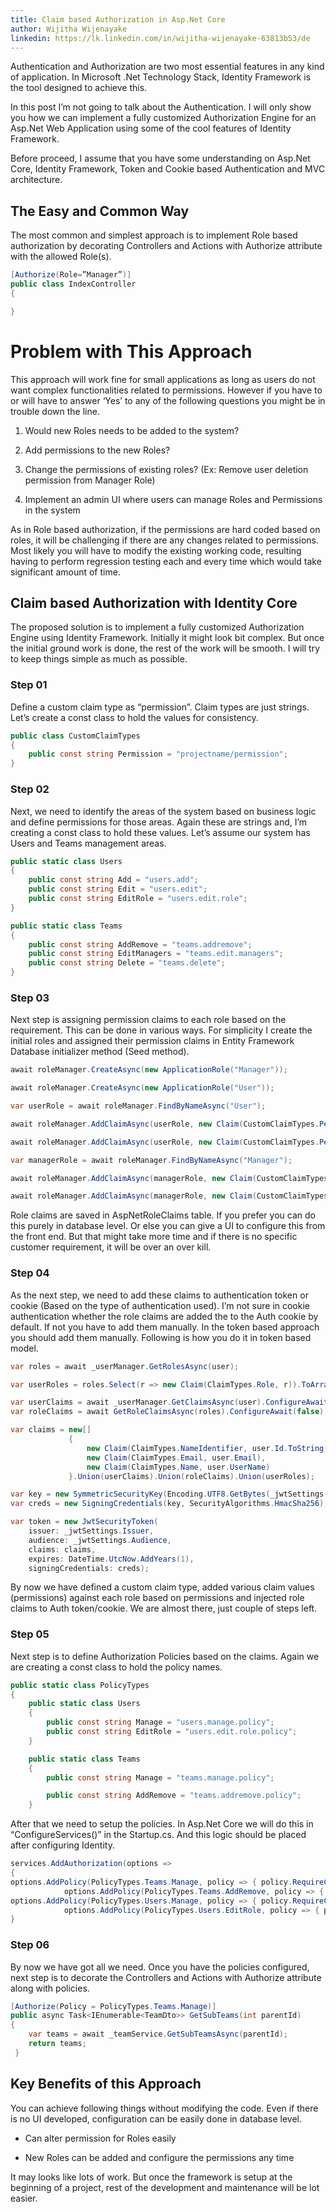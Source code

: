 ```yaml
---
title: Claim based Authorization in Asp.Net Core 
author: Wijitha Wijenayake 
linkedin: https://lk.linkedin.com/in/wijitha-wijenayake-63813b53/de
---
```


Authentication and Authorization are two most essential features in any
kind of application. In Microsoft .Net Technology Stack, Identity
Framework is the tool designed to achieve this.

In this post I’m not going to talk about the Authentication. I will only
show you how we can implement a fully customized Authorization Engine
for an Asp.Net Web Application using some of the cool features of
Identity Framework.

Before proceed, I assume that you have some understanding on Asp.Net
Core, Identity Framework, Token and Cookie based Authentication and MVC
architecture.

The Easy and Common Way
-----------------------

The most common and simplest approach is to implement Role based
authorization by decorating Controllers and Actions with Authorize
attribute with the allowed Role(s).

```csharp
[Authorize(Role=”Manager”)]
public class IndexController
{

}
```
Problem with This Approach
==========================

This approach will work fine for small applications as long as users do
not want complex functionalities related to permissions. However if you
have to or will have to answer ‘Yes’ to any of the following questions
you might be in trouble down the line.

1.  Would new Roles needs to be added to the system?

2.  Add permissions to the new Roles?

3.  Change the permissions of existing roles? (Ex: Remove user deletion
    permission from Manager Role)

4.  Implement an admin UI where users can manage Roles and Permissions
    in the system

As in Role based authorization, if the permissions are hard coded based
on roles, it will be challenging if there are any changes related to
permissions. Most likely you will have to modify the existing working
code, resulting having to perform regression testing each and every time
which would take significant amount of time.

Claim based Authorization with Identity Core
--------------------------------------------

The proposed solution is to implement a fully customized Authorization
Engine using Identity Framework. Initially it might look bit complex.
But once the initial ground work is done, the rest of the work will be
smooth. I will try to keep things simple as much as possible.

### Step 01

Define a custom claim type as “permission”. Claim types are just
strings. Let’s create a const class to hold the values for consistency.

```csharp
public class CustomClaimTypes
{
    public const string Permission = "projectname/permission";
}
```

### Step 02

Next, we need to identify the areas of the system based on business
logic and define permissions for those areas. Again these are strings
and, I’m creating a const class to hold these values. Let’s assume our
system has Users and Teams management areas.

```csharp
public static class Users
{
    public const string Add = "users.add";
    public const string Edit = "users.edit";
    public const string EditRole = "users.edit.role";
}

public static class Teams
{
    public const string AddRemove = "teams.addremove";
    public const string EditManagers = "teams.edit.managers";
    public const string Delete = "teams.delete";
}
```

### Step 03

Next step is assigning permission claims to each role based on the
requirement. This can be done in various ways. For simplicity I create
the initial roles and assigned their permission claims in Entity
Framework Database initializer method (Seed method).

```csharp
await roleManager.CreateAsync(new ApplicationRole("Manager"));

await roleManager.CreateAsync(new ApplicationRole("User"));

var userRole = await roleManager.FindByNameAsync("User");

await roleManager.AddClaimAsync(userRole, new Claim(CustomClaimTypes.Permission, Permissions.User.View));

await roleManager.AddClaimAsync(userRole, new Claim(CustomClaimTypes.Permission, Permissions.Team.View));

var managerRole = await roleManager.FindByNameAsync("Manager");

await roleManager.AddClaimAsync(managerRole, new Claim(CustomClaimTypes.Permission, Permissions.Users.Add));

await roleManager.AddClaimAsync(managerRole, new Claim(CustomClaimTypes.Permission, Permissions.Teams.Addremove));
```

Role claims are saved in AspNetRoleClaims table. If you prefer you can
do this purely in database level. Or else you can give a UI to configure
this from the front end. But that might take more time and if there is
no specific customer requirement, it will be over an over kill.

### Step 04

As the next step, we need to add these claims to authentication token or
cookie (Based on the type of authentication used). I’m not sure in
cookie authentication whether the role claims are added the to the Auth
cookie by default. If not you have to add them manually. In the token
based approach you should add them manually. Following is how you do it
in token based model.

```csharp
var roles = await _userManager.GetRolesAsync(user);

var userRoles = roles.Select(r => new Claim(ClaimTypes.Role, r)).ToArray();

var userClaims = await _userManager.GetClaimsAsync(user).ConfigureAwait(false);
var roleClaims = await GetRoleClaimsAsync(roles).ConfigureAwait(false);

var claims = new[]
             {
                 new Claim(ClaimTypes.NameIdentifier, user.Id.ToString()),
                 new Claim(ClaimTypes.Email, user.Email),
                 new Claim(ClaimTypes.Name, user.UserName)
             }.Union(userClaims).Union(roleClaims).Union(userRoles);

var key = new SymmetricSecurityKey(Encoding.UTF8.GetBytes(_jwtSettings.SigningKey));
var creds = new SigningCredentials(key, SecurityAlgorithms.HmacSha256);

var token = new JwtSecurityToken(
    issuer: _jwtSettings.Issuer,
    audience: _jwtSettings.Audience,
    claims: claims,
    expires: DateTime.UtcNow.AddYears(1),
    signingCredentials: creds);

```

By now we have defined a custom claim type, added various claim values
(permissions) against each role based on permissions and injected role
claims to Auth token/cookie. We are almost there, just couple of steps
left.

### Step 05

Next step is to define Authorization Policies based on the claims. Again
we are creating a const class to hold the policy names.

```csharp
public static class PolicyTypes
{
    public static class Users
    {
        public const string Manage = "users.manage.policy";
        public const string EditRole = "users.edit.role.policy";
    }

    public static class Teams
    {
        public const string Manage = "teams.manage.policy";

        public const string AddRemove = "teams.addremove.policy";
    }
```

After that we need to setup the policies. In Asp.Net Core we will do
this in “ConfigureServices()” in the Startup.cs. And this logic should
be placed after configuring Identity.

```csharp
services.AddAuthorization(options =>
{
options.AddPolicy(PolicyTypes.Teams.Manage, policy => { policy.RequireClaim(CustomClaimTypes.Permission, Permissions.Teams.Manage); });
            options.AddPolicy(PolicyTypes.Teams.AddRemove, policy => { policy.RequireClaim(CustomClaimTypes.Permission, Permissions.Teams.AddRemove); });
options.AddPolicy(PolicyTypes.Users.Manage, policy => { policy.RequireClaim(CustomClaimTypes.Permission, Permissions.Users.Add); });
            options.AddPolicy(PolicyTypes.Users.EditRole, policy => { policy.RequireClaim(CustomClaimTypes.Permission, Permissions.Users.EditRole); });
}

```

### Step 06

By now we have got all we need. Once you have the policies configured,
next step is to decorate the Controllers and Actions with Authorize
attribute along with policies.

```csharp
[Authorize(Policy = PolicyTypes.Teams.Manage)]
public async Task<IEnumerable<TeamDto>> GetSubTeams(int parentId)
{
    var teams = await _teamService.GetSubTeamsAsync(parentId);
    return teams;
 }

```

Key Benefits of this Approach
-----------------------------

You can achieve following things without modifying the code. Even if
there is no UI developed, configuration can be easily done in database
level.

-   Can alter permission for Roles easily

-   New Roles can be added and configure the permissions any time

It may looks like lots of work. But once the framework is setup at the
beginning of a project, rest of the development and maintenance will be
lot easier.

